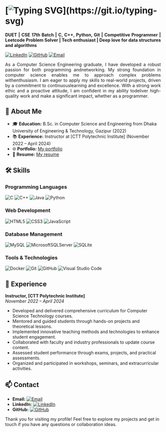 # [![Typing SVG](https://readme-typing-svg.herokuapp.com?font=consolas&color=%234DF79A&height=30&lines=Hi,+I'm+Md.+Ruhul+Amin!)](https://git.io/typing-svg)

**<p style="text-align:justify">DUET | CSE 17th Batch | C, C++, Python, Git | Competitive Programmer | Leetcode Problem Solver | Tech enthusiast | Deep love for data structures and algorithms<p>**

[![LinkedIn](https://img.shields.io/badge/LinkedIn-blue?style=flat&logo=linkedin&labelColor=blue)](https://www.linkedin.com/in/eruhul/)
[![GitHub](https://img.shields.io/badge/GitHub-black?style=flat&logo=github)](https://github.com/cseruhul)
[![Email](https://img.shields.io/badge/Email-red?style=flat&logo=gmail&labelColor=red)](mailto:md.ruhul.amin.40576@gmail.com)

<p style="text-align:justify">As a Computer Science Engineering graduate, I have developed a robust passion for both programming andnetworking. My strong foundation in computer science enables me to approach complex problems withenthusiasm. I am eager to apply my skills to real-world projects, driven by a commitment to continuouslearning and excellence. With a strong work ethic and a proactive attitude, I am confident in my ability todeliver high-quality work and make a significant impact, whether as a programmer.</p>

## 🚀 About Me

- 🎓 **Education:** B.Sc. in Computer Science and Engineering from Dhaka University of Engineering & Technology, Gazipur (2022)
- 📚 **Experience:** Instructor at [CTT Polytechnic Institute] (November 2022 – April 2024)
- 🌐 **Portfolio:** [My portfolio](https://cseruhul.github.io/)
- 📄 **Resume:** [My resume](ruhul_amin_resume.pdf)

## 🛠 Skills

### Programming Languages

![C](https://img.shields.io/badge/c-%2300599C.svg?style=for-the-badge&logo=c&logoColor=white)
![C++](https://img.shields.io/badge/c++-%2300599C.svg?style=for-the-badge&logo=c%2B%2B&logoColor=white)
![Java](https://img.shields.io/badge/java-%23ED8B00.svg?style=for-the-badge&logo=openjdk&logoColor=white)
![Python](https://img.shields.io/badge/python-3670A0?style=for-the-badge&logo=python&logoColor=ffdd54)

### Web Development

![HTML5](https://img.shields.io/badge/html5-%23E34F26.svg?style=for-the-badge&logo=html5&logoColor=white)
![CSS3](https://img.shields.io/badge/css3-%231572B6.svg?style=for-the-badge&logo=css3&logoColor=white)
![JavaScript](https://img.shields.io/badge/javascript-%23323330.svg?style=for-the-badge&logo=javascript&logoColor=%23F7DF1E)

### Database Management

![MySQL](https://img.shields.io/badge/mysql-4479A1.svg?style=for-the-badge&logo=mysql&logoColor=white)
![MicrosoftSQLServer](https://img.shields.io/badge/Microsoft%20SQL%20Server-CC2927?style=for-the-badge&logo=microsoft%20sql%20server&logoColor=white)
![SQLite](https://img.shields.io/badge/sqlite-%2307405e.svg?style=for-the-badge&logo=sqlite&logoColor=white)

### Tools & Technologies

![Docker](https://img.shields.io/badge/docker-%230db7ed.svg?style=for-the-badge&logo=docker&logoColor=white)
![Git](https://img.shields.io/badge/git-%23F05033.svg?style=for-the-badge&logo=git&logoColor=white)
![GitHub](https://img.shields.io/badge/github-%23121011.svg?style=for-the-badge&logo=github&logoColor=white)
![Visual Studio Code](https://img.shields.io/badge/Visual%20Studio%20Code-0078d7.svg?style=for-the-badge&logo=visual-studio-code&logoColor=white)

## 💼 Experience

**Instructor, [CTT Polytechnic Institute]**  
_November 2022 – April 2024_

- Developed and delivered comprehensive curriculum for Computer Science Technology courses.
- Mentored and guided students through hands-on projects and theoretical lessons.
- Implemented innovative teaching methods and technologies to enhance student engagement.
- Collaborated with faculty and industry professionals to update course content.
- Assessed student performance through exams, projects, and practical assessments.
- Organized and participated in workshops, seminars, and extracurricular activities.

## 📫 Contact

- **Email:** [![Email](https://img.shields.io/badge/Email-red?style=flat&logo=gmail&labelColor=red)](mailto:md.ruhul.amin.40576@gmail.com)
- **LinkedIn:** [![LinkedIn](https://img.shields.io/badge/LinkedIn-blue?style=flat&logo=linkedin&labelColor=blue)](https://www.linkedin.com/in/eruhul/)
- **GitHub:** [![GitHub](https://img.shields.io/badge/GitHub-black?style=flat&logo=github)](https://github.com/cseruhul)

Thank you for visiting my profile! Feel free to explore my projects and get in touch if you have any questions or collaboration ideas.
